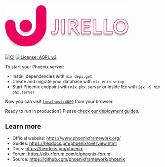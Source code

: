 <h1>
  <a href="https://jirello.com/">
    <img src="./.github/media/jirello_banner_512.png" width="400" alt="Jirello" />
  </a>
</h1>

[![CI](https://github.com/alexandru-cazacu/jirello/actions/workflows/ci.yaml/badge.svg?branch=master)](https://github.com/alexandru-cazacu/jirello/actions/workflows/ci.yaml)
[![License: AGPL v3](https://img.shields.io/badge/License-AGPL_v3-blue.svg)](https://github.com/alexandru-cazacu/jirello/blob/master/LICENSE)

To start your Phoenix server:

- Install dependencies with `mix deps.get`
- Create and migrate your database with `mix ecto.setup`
- Start Phoenix endpoint with `mix phx.server` or inside IEx with `iex -S mix phx.server`

Now you can visit [`localhost:4000`](http://localhost:4000) from your browser.

Ready to run in production? Please [check our deployment guides](https://hexdocs.pm/phoenix/deployment.html).

## Learn more

- Official website: https://www.phoenixframework.org/
- Guides: https://hexdocs.pm/phoenix/overview.html
- Docs: https://hexdocs.pm/phoenix
- Forum: https://elixirforum.com/c/phoenix-forum
- Source: https://github.com/phoenixframework/phoenix
